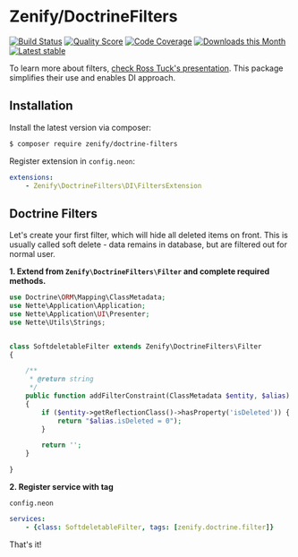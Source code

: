 # Zenify/DoctrineFilters

[![Build Status](https://img.shields.io/travis/Zenify/DoctrineFilters.svg?style=flat-square)](https://travis-ci.org/Zenify/DoctrineFilters)
[![Quality Score](https://img.shields.io/scrutinizer/g/Zenify/DoctrineFilters.svg?style=flat-square)](https://scrutinizer-ci.com/g/Zenify/DoctrineFilters)
[![Code Coverage](https://img.shields.io/scrutinizer/coverage/g/Zenify/DoctrineFilters.svg?style=flat-square)](https://scrutinizer-ci.com/g/Zenify/DoctrineFilters)
[![Downloads this Month](https://img.shields.io/packagist/dm/zenify/doctrine-filters.svg?style=flat-square)](https://packagist.org/packages/zenify/doctrine-filters)
[![Latest stable](https://img.shields.io/packagist/v/zenify/doctrine-filters.svg?style=flat-square)](https://packagist.org/packages/zenify/doctrine-filters)


To learn more about filters, [check Ross Tuck's presentation](https://speakerdeck.com/rosstuck/extending-doctrine-2-for-your-domain-model?slide=15).
This package simplifies their use and enables DI approach.


## Installation

Install the latest version via composer:

```sh
$ composer require zenify/doctrine-filters
```


Register extension in `config.neon`:

```yaml
extensions:
	- Zenify\DoctrineFilters\DI\FiltersExtension
```


## Doctrine Filters

Let's create your first filter, which will hide all deleted items on front.
This is usually called soft delete - data remains in database, but are filtered out for normal user.

**1. Extend from `Zenify\DoctrineFilters\Filter` and complete required methods.**

```php
use Doctrine\ORM\Mapping\ClassMetadata;
use Nette\Application\Application;
use Nette\Application\UI\Presenter;
use Nette\Utils\Strings;


class SoftdeletableFilter extends Zenify\DoctrineFilters\Filter
{

	/**
	 * @return string
	 */
	public function addFilterConstraint(ClassMetadata $entity, $alias)
	{
		if ($entity->getReflectionClass()->hasProperty('isDeleted')) {
			return "$alias.isDeleted = 0");
		}

		return '';
	}

}
```

**2. Register service with tag**

`config.neon`

```yaml
services:
	- {class: SoftdeletableFilter, tags: [zenify.doctrine.filter]}
```


That's it!
